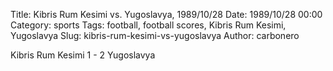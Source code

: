 Title: Kibris Rum Kesimi vs. Yugoslavya, 1989/10/28
Date: 1989/10/28 00:00
Category: sports
Tags: football, football scores, Kibris Rum Kesimi, Yugoslavya
Slug: kibris-rum-kesimi-vs-yugoslavya
Author: carbonero


Kibris Rum Kesimi 1 - 2 Yugoslavya
